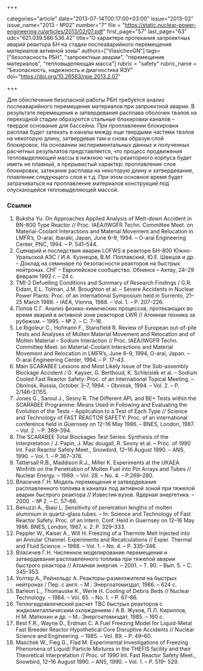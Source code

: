 +++

categories="article"
date="2013-07-14T00:17:00+03:00"
issue="2013-02"
issue_name="2013 - №02"
number="7"
file = "https://static.nuclear-power-engineering.ru/articles/2013/02/07.pdf"
first_page="57"
last_page="63"
udc="621.039.586:536.42"
title="О характере протекания запроектных аварий реактора БН на стадии послеаварийного перемещения материалов активной зоны"
authors=["VlasichevGN"]
tags=["безопасность РБН", "запроектные аварии", "перемещение материалов", "тепловыделяющая масса"]
rubric = "safety"
rubric_name = "Безопасность, надежность и диагностика ЯЭУ"
doi="https://doi.org/10.26583/npe.2013.2.07"

+++

Для обеспечения безопасной работы РБН требуется анализ послеаварийного перемещения материалов при запроектной аварии. В результате перемещения и затвердевания расплава оболочек твэлов на переходной стадии образуются стальные блокировки каналов – твердое основание для бассейна. При проплавлении блокировки расплав будет затекать в каналы между еще твердыми частями твэлов на некоторую длину, затвердевая там и снова образуя слой блокировок. На основании экспериментальных данных и полученных расчетных результатов представляется, что процесс продвижения тепловыделяющей массы в нижнюю часть реакторного корпуса будет иметь не плавный, а прерывистый характер: проплавление слоя блокировки, затекание расплава на некоторую длину и затвердевание, плавление следующего слоя и т.д. При этом основное время будет затрачиваться на проплавление материалов конструкций под опускающейся тепловыделяющей массой.

### Ссылки

1. Buksha Yu. On Approaches Applied Analysis of Melt-down Accident in BN-800 Type Reactor // Proc. IAEA/IWGFR Techn. Committee Meet. on Material-Coolant Interactions and Material Movement and Relocation in LMFR’s, O-arai, Ibaraki, Japan, June 6–9, 1994. – O-arai Engineering Center, PNC, 1994. – P. 541–544.
2. Сценарий и последствия аварии LOFWS в реакторе БН-800 Южно-Уральской АЭС / И.А. Кузнецов, В.М. Поплавский, Ю.Е. Швецов и др. – Доклад на семинаре по безопасности реакторов на быстрых нейтронах. СНГ – Европейское сообщество. Обнинск – Актау, 24–29 февраля 1992 г. – 24 с.
3. TMI-2 Defuelling Conditions and Summary of Research Findings / G.R. Eidam, E.L. Tolman, J.M. Broughton et al. – Severe Accidents in Nuclear Power Plants: Proc. of an international Symposium held in Sorrento, 21–25 March 1988. – IAEA, Vienna, 1988. – Vol. 1. – P. 207–226.
4. Попов С.Г. Анализ физико-химических процессов, протекающих во время аварий в активной зоне реакторов LWR // Атомная техника за рубежом. – 1995. – № 2. – С. 7–16.
5. Le Rigoleur C., Hofmann F., Stansfield R. Review of European out-of-pile Tests and Analyses of Molten Material Movement and Relocation and of Molten Material – Sodium Interaction // Proc. IAEA/IWGFR Techn. Committee Meet. on Material-Coolant Interactions and Material Movement and Relocation in LMFR’s, June 6–9, 1994, O-arai, Japan. – O-arai Engineering Center, 1994. – P. 17–43.
6. Main SCARABEE Lessons and Most Likely Issue of the Sub-assembly Blockage Accident / G. Kayser, G. Berthoud, K. Schleisiek et al. – Sodium Cooled Fast Reactor Safety: Proc. of an International Topical Meeting. – Obninsk, Russia, October 3–7, 1994. – Obninsk, 1994. – Vol. 2. – P. 2/146–2/155.
7. Jones G., Saroul J., Sesny R. The Different APL and BE+ Tests within the SCARABEE Programme: Means Used in Following and Evaluating the Evolution of the Tests – Application to a Test of Each Type // Science and Technology of FAST REACTOR SAFETY: Proc. of an international conference held in Guernsey on 12–16 May 1986. – BNES, London, 1987. – Vol. 2. – P. 389–394.
8. The SCARABEE Total Blockages Test Series: Synthesis of the Interpretation / J. Papin, J. Mac dougall, R. Sesny et al. – Proc. of 1990 Int. Fast Reactor Safety Meet., Snowbird, 12–16 August 1990. – ANS, 1990. – Vol. 1. – P.367–376.
9. Tattersall R.B., Maddison R.J., Miller K. Experiments at the UKAEA Winfrith on the Penetration of Molten Fuel into Pin Arrays and Tubes // Nuclear Energy. – 1989. – Vol. 28. – No. 4. – P.269–280.
10. Власичев Г.Н. Модель перемещения и затвердевания расплавленного топлива в каналах под активной зоной при тяжелой аварии быстрого реактора // Известия вузов. Ядерная энергетика. – 2000. – № 2. – С. 57–66.
11. Benuzzi A., Biasi L. Sensitivity of penetration lengths of molten aluminium in quartz–glass tubes. – In: Science and Technology of Fast Reactor Safety. Proc. of an Intern. Conf. Held in Guernsey on 12–16 May 1986. BNES, London, 1987, v. 2. P. 329–333.
12. Peppler W., Kaiser A., Will H. Freezing of a Thermite Melt Injected into an Annular Channel. Experiments and Recalculations // Exper. Thermal and Fluid Science. – 1988. – Vol. 1. – No. 4. – P. 335–346.
13. Власичев Г.Н. Численное моделирование перемещения и затвердевания расплавленного топлива при тяжелой аварии быстрого реактора // Атомная энергия. – 2001. – Т. 90. – Вып. 5. – С. 345–353.
14. Уолтер А., Рейнольдс А. Реакторы-размножители на быстрых нейтронах / Пер. с англ. – М.: Энергоатомиздат, 1986. – 624 с.
15. Barleon L., Thomauske K., Werle H. Cooling of Debris Beds // Nuclear Technology. – 1984. – Vol. 65. – No. 1. – P. 67–86.
16. Теплогидравлический расчет ТВС быстрых реакторов с жидкометаллическим охлаждением / А.В. Жуков, П.Л. Кириллов, Н.М. Матюхин и др. – М.: Энергоатомиздат, 1985. – 160 с.
17. Best F.R., Wayne D., Erdman C. A Fuel Freezing Model for Liquid-Metal Fast Breeder Reactor Hypothetical Core Disruptive Accidents // Nuclear Science and Engineering. – 1985. – Vol. 89. – P. 49–60.
18. Maschek W., Fieg G., Flad M. Experimental Investigations of Freezing Phenomena of Liquid/ Particle Mixtures in the THEFIS facility and their Theoretical Interpretation // Proc. of 1990 Int. Fast Reactor Safety Meet., Snowbird, 12–16 August 1990. – ANS, 1990. – Vol. 1. – P. 519– 529.